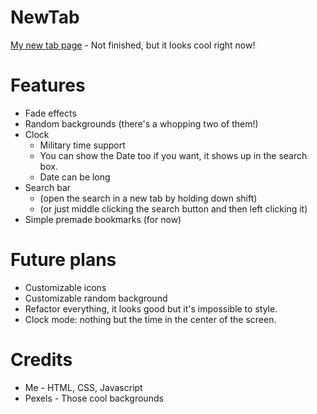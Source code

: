 # NewTab
[My new tab page](https://thev360.github.io/NewTab) - Not finished, but it looks cool right now!

# Features
* Fade effects
* Random backgrounds (there's a whopping two of them!)
* Clock
	* Military time support
	* You can show the Date too if you want, it shows up in the search box.
	* Date can be long
* Search bar
	* (open the search in a new tab by holding down shift)
	* (or just middle clicking the search button and then left clicking it)
* Simple premade bookmarks (for now)

# Future plans
* Customizable icons
* Customizable random background
* Refactor everything, it looks good but it's impossible to style.
* Clock mode: nothing but the time in the center of the screen.

# Credits
* Me - HTML, CSS, Javascript
* Pexels - Those cool backgrounds
